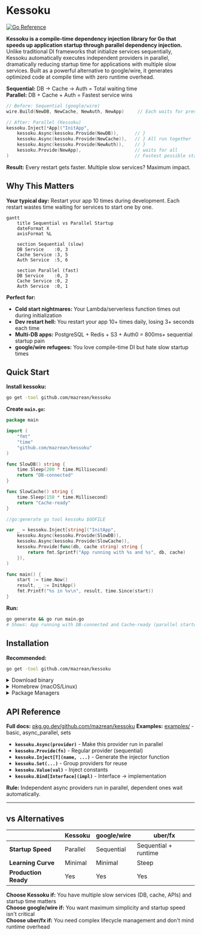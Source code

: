 # Kessoku

[![Go Reference](https://pkg.go.dev/badge/github.com/mazrean/kessoku.svg)](https://pkg.go.dev/github.com/mazrean/kessoku)

**Kessoku is a compile-time dependency injection library for Go that speeds up application startup through parallel dependency injection.** Unlike traditional DI frameworks that initialize services sequentially, Kessoku automatically executes independent providers in parallel, dramatically reducing startup time for applications with multiple slow services. Built as a powerful alternative to google/wire, it generates optimized code at compile time with zero runtime overhead.

**Sequential:** DB → Cache → Auth = Total waiting time  
**Parallel:** DB + Cache + Auth = Fastest service wins

```go
// Before: Sequential (google/wire)
wire.Build(NewDB, NewCache, NewAuth, NewApp)     // Each waits for previous

// After: Parallel (Kessoku)  
kessoku.Inject[*App]("InitApp",
    kessoku.Async(kessoku.Provide(NewDB)),      // }
    kessoku.Async(kessoku.Provide(NewCache)),   // } All run together
    kessoku.Async(kessoku.Provide(NewAuth)),    // }
    kessoku.Provide(NewApp),                    // waits for all
)                                               // Fastest possible startup
```

**Result:** Every restart gets faster. Multiple slow services? Maximum impact.

## Why This Matters

**Your typical day:** Restart your app 10 times during development. Each restart wastes time waiting for services to start one by one.

```mermaid
gantt
    title Sequential vs Parallel Startup
    dateFormat X
    axisFormat %L
    
    section Sequential (slow)
    DB Service    :0, 3
    Cache Service :3, 5  
    Auth Service  :5, 6
    
    section Parallel (fast)
    DB Service    :0, 3
    Cache Service :0, 2
    Auth Service  :0, 1
```

**Perfect for:**
- **Cold start nightmares:** Your Lambda/serverless function times out during initialization
- **Dev restart hell:** You restart your app 10+ times daily, losing 3+ seconds each time  
- **Multi-DB apps:** PostgreSQL + Redis + S3 + Auth0 = 800ms+ sequential startup pain
- **google/wire refugees:** You love compile-time DI but hate slow startup times

## Quick Start

**Install kessoku:**

```bash
go get -tool github.com/mazrean/kessoku
```

**Create `main.go`:**
```go
package main

import (
    "fmt"
    "time"
    "github.com/mazrean/kessoku"
)

func SlowDB() string {
    time.Sleep(200 * time.Millisecond)
    return "DB-connected"
}

func SlowCache() string {
    time.Sleep(150 * time.Millisecond)
    return "Cache-ready"
}

//go:generate go tool kessoku $GOFILE

var _ = kessoku.Inject[string]("InitApp",
    kessoku.Async(kessoku.Provide(SlowDB)),
    kessoku.Async(kessoku.Provide(SlowCache)),
    kessoku.Provide(func(db, cache string) string {
        return fmt.Sprintf("App running with %s and %s", db, cache)
    }),
)

func main() {
    start := time.Now()
    result, _ := InitApp()
    fmt.Printf("%s in %v\n", result, time.Since(start))
}
```

**Run:**
```bash
go generate && go run main.go
# Shows: App running with DB-connected and Cache-ready (parallel startup)
```

## Installation

**Recommended:**
```bash
go get -tool github.com/mazrean/kessoku
```

<details>
<summary>Download binary</summary>

Download the latest binary for your platform from the [releases page](https://github.com/mazrean/kessoku/releases).

**Linux/macOS:**
```bash
# Download and install (replace with your platform)
curl -L -o kessoku.tar.gz https://github.com/mazrean/kessoku/releases/latest/download/kessoku_Linux_x86_64.tar.gz
tar -xzf kessoku.tar.gz
sudo mv kessoku /usr/local/bin/
```

**Windows:**
```powershell
# Download and install
Invoke-WebRequest -Uri "https://github.com/mazrean/kessoku/releases/latest/download/kessoku_Windows_x86_64.zip" -OutFile "kessoku.zip"
Expand-Archive -Path "kessoku.zip" -DestinationPath "."
Move-Item "kessoku.exe" "$env:USERPROFILE\bin\" -Force
# Add $env:USERPROFILE\bin to your PATH if not already added
```

**Verify:**
```bash
kessoku --version
```

</details>

<details>
<summary>Homebrew (macOS/Linux)</summary>

```bash
brew install mazrean/tap/kessoku
```

</details>

<details>
<summary>Package Managers</summary>

**Debian/Ubuntu:**
```bash
wget https://github.com/mazrean/kessoku/releases/latest/download/kessoku_amd64.deb
sudo apt install ./kessoku_amd64.deb
```

**Red Hat/CentOS/Fedora:**
```bash
wget https://github.com/mazrean/kessoku/releases/latest/download/kessoku_amd64.rpm
# For CentOS/RHEL 7 and older
sudo yum install ./kessoku_amd64.rpm
# For CentOS/RHEL 8+ and Fedora
sudo dnf install ./kessoku_amd64.rpm
```

**Alpine Linux:**
```bash
wget https://github.com/mazrean/kessoku/releases/latest/download/kessoku_amd64.apk
sudo apk add --allow-untrusted kessoku_amd64.apk
```

</details>

## API Reference

**Full docs:** [pkg.go.dev/github.com/mazrean/kessoku](https://pkg.go.dev/github.com/mazrean/kessoku)
**Examples:** [examples/](./examples/) - basic, async_parallel, sets 

- **`kessoku.Async(provider)`** - Make this provider run in parallel
- **`kessoku.Provide(fn)`** - Regular provider (sequential)
- **`kessoku.Inject[T](name, ...)`** - Generate the injector function
- **`kessoku.Set(...)`** - Group providers for reuse
- **`kessoku.Value(val)`** - Inject constants
- **`kessoku.Bind[Interface](impl)`** - Interface → implementation

**Rule:** Independent async providers run in parallel, dependent ones wait automatically.

---

## vs Alternatives

| | Kessoku | google/wire | uber/fx |
|---|---------|-------------|---------|
| **Startup Speed** | Parallel | Sequential | Sequential + runtime |
| **Learning Curve** | Minimal | Minimal | Steep |
| **Production Ready** | Yes | Yes | Yes |

**Choose Kessoku if:** You have multiple slow services (DB, cache, APIs) and startup time matters  
**Choose google/wire if:** You want maximum simplicity and startup speed isn't critical  
**Choose uber/fx if:** You need complex lifecycle management and don't mind runtime overhead
 
